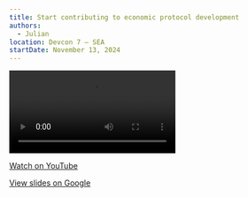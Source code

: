 ```yaml
---
title: Start contributing to economic protocol development
authors:
  - Julian
location: Devcon 7 — SEA
startDate: November 13, 2024
---
```


<video src="https://youtu.be/CaauVb5jcH8?si=SlYLrxZ4w7SHY-D6"></video>

[Watch on YouTube](https://youtu.be/CaauVb5jcH8?si=SlYLrxZ4w7SHY-D6)

[View slides on Google](https://docs.google.com/presentation/d/1oT8-qF_kFLzRfy9StlucF5G7CCSCbwTrU3VGnmV4M-M/edit#slide=id.p)

